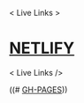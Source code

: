 < Live Links >
# [NETLIFY](https://sanid.netlify.app/)

< Live Links />


((# [GH-PAGES](https://calvinjamesheath.github.io/sanid/)))
